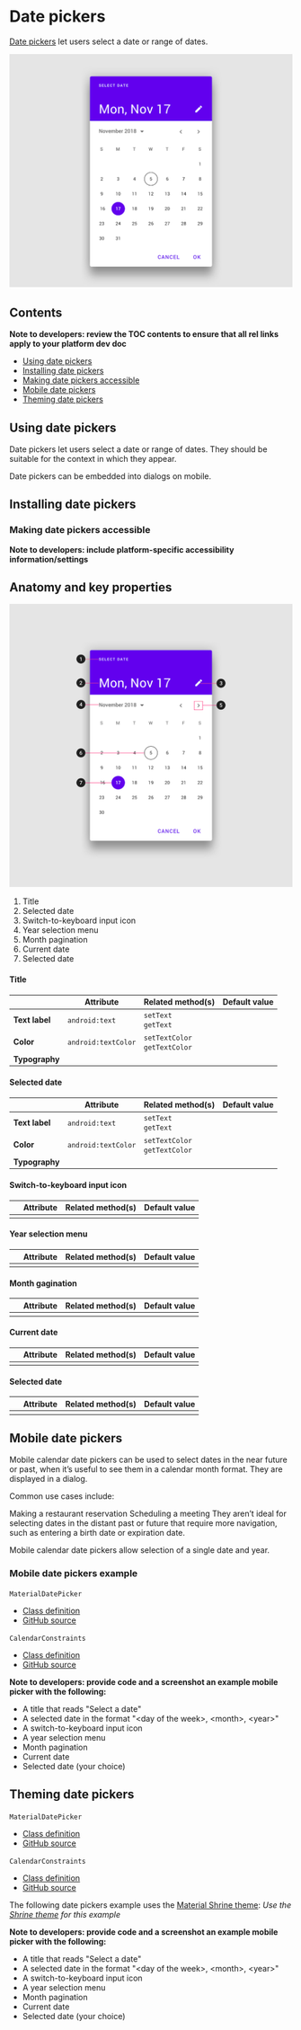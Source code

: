 <!--docs:
title: "Material <component>"
layout: detail
section: components
excerpt: "Date pickers let users select a date or range of dates."
iconId: 
path: /catalog/date-pickers/
-->

# Date pickers

[Date pickers](https://material.io/components/date-pickers) let users select a date or range of dates. 

![Example of mobile date pickers](assets/pickers_hero.png)

## Contents

**Note to developers: review the TOC contents to ensure that all rel links apply to your platform dev doc**

* [Using date pickers](#using-date-pickers)
* [Installing date pickers](#installing-date-pickers)
* [Making date pickers accessible](#making-date-pickers-accessible)
* [Mobile date pickers](#mobile-date-pickers)
* [Theming date pickers](#theming-date-pickers)

## Using date pickers

Date pickers let users select a date or range of dates. They should be suitable for the context in which they appear.

Date pickers can be embedded into dialogs on mobile.

## Installing date pickers

### Making date pickers accessible 

**Note to developers: include platform-specific accessibility information/settings**

## Anatomy and key properties

![Pickers anatomy diagram](assets/pickers_anatomy.png)

1. Title
2. Selected date
3. Switch-to-keyboard input icon
4. Year selection menu
5. Month pagination
6. Current date
7. Selected date

#### Title
&nbsp;         | Attribute                | Related method(s)                 | Default value
-------------- | ------------------------ | --------------------------------- | -------------
**Text label** | `android:text`           | `setText`<br/>`getText`           | 
**Color**      | `android:textColor`      | `setTextColor`<br/>`getTextColor` | 
**Typography** | | |

#### Selected date

&nbsp;         | Attribute                | Related method(s)                 | Default value
-------------- | ------------------------ | --------------------------------- | -------------
**Text label** | `android:text`           | `setText`<br/>`getText`           | 
**Color**      | `android:textColor`      | `setTextColor`<br/>`getTextColor` | 
**Typography** | | |

#### Switch-to-keyboard input icon


&nbsp;         | Attribute                | Related method(s)                 | Default value
-------------- | ------------------------ | --------------------------------- | -------------
 | | | 

#### Year selection menu


&nbsp;         | Attribute                | Related method(s)                 | Default value
-------------- | ------------------------ | --------------------------------- | -------------
 | | | 

#### Month gagination


&nbsp;         | Attribute                | Related method(s)                 | Default value
-------------- | ------------------------ | --------------------------------- | -------------
 | | | 

#### Current date


&nbsp;         | Attribute                | Related method(s)                 | Default value
-------------- | ------------------------ | --------------------------------- | -------------
 | | | 

#### Selected date


&nbsp;         | Attribute                | Related method(s)                 | Default value
-------------- | ------------------------ | --------------------------------- | -------------
 | | | 

## Mobile date pickers

Mobile calendar date pickers can be used to select dates in the near future or past, when it’s useful to see them in a calendar month format. They are displayed in a dialog.

Common use cases include:

Making a restaurant reservation
Scheduling a meeting
They aren’t ideal for selecting dates in the distant past or future that require more navigation, such as entering a birth date or expiration date.

Mobile calendar date pickers allow selection of a single date and year.

### Mobile date pickers example

`MaterialDatePicker`
* [Class definition](https://developer.android.com/reference/com/google/android/material/datepicker/MaterialDatePicker)
* [GitHub source](https://github.com/material-components/material-components-android/tree/master/lib/java/com/google/android/material/datepicker/MaterialDatePicker.java)

`CalendarConstraints`
* [Class definition](https://developer.android.com/reference/com/google/android/material/datepicker/CalendarConstraints)
* [GitHub source](https://github.com/material-components/material-components-android/tree/master/lib/java/com/google/android/material/datepicker/CalendarConstraints.java)

**Note to developers: provide code and a screenshot an example mobile picker with the following:**
* A title that reads "Select a date"
* A selected date in the format "\<day of the week\>, \<month\>, \<year\>"
* A switch-to-keyboard input icon
* A year selection menu
* Month pagination
* Current date
* Selected date (your choice)

## Theming date pickers

`MaterialDatePicker`
* [Class definition](https://developer.android.com/reference/com/google/android/material/datepicker/MaterialDatePicker)
* [GitHub source](https://github.com/material-components/material-components-android/tree/master/lib/java/com/google/android/material/datepicker/MaterialDatePicker.java)

`CalendarConstraints`
* [Class definition](https://developer.android.com/reference/com/google/android/material/datepicker/CalendarConstraints)
* [GitHub source](https://github.com/material-components/material-components-android/tree/master/lib/java/com/google/android/material/datepicker/CalendarConstraints.java)

The following date pickers example uses the [Material Shrine theme](https://material.io/design/material-studies/shrine.html):
_Use the [Shrine theme](https://material.io/design/material-studies/shrine.html) for this example_

**Note to developers: provide code and a screenshot an example mobile picker with the following:**
* A title that reads "Select a date"
* A selected date in the format "\<day of the week\>, \<month\>, \<year\>"
* A switch-to-keyboard input icon
* A year selection menu
* Month pagination
* Current date
* Selected date (your choice)


